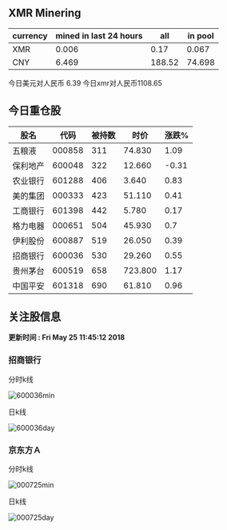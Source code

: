 ## XMR Minering

|currency|mined in last 24 hours|all|in pool|
|---|---|---|---|
|XMR|0.006|0.17|0.067|
|CNY|6.469|188.52|74.698|

今日美元对人民币 6.39	今日xmr对人民币1108.65


## 今日重仓股 

|股名|代码|被持数|时价|涨跌%|
|---|---|---|---|---|
|五粮液|000858|311|74.830|1.09|
|保利地产|600048|322|12.660|-0.31|
|农业银行|601288|406|3.640|0.83|
|美的集团|000333|423|51.110|0.41|
|工商银行|601398|442|5.780|0.17|
|格力电器|000651|504|45.930|0.7|
|伊利股份|600887|519|26.050|0.39|
|招商银行|600036|530|29.260|0.55|
|贵州茅台|600519|658|723.800|1.17|
|中国平安|601318|690|61.810|0.96|

## 关注股信息
**更新时间 : Fri May 25 11:45:12 2018**
### 招商银行 
分时k线

![600036min](http://image.sinajs.cn/newchart/min/n/sh600036.gif)

日k线

![600036day](http://image.sinajs.cn/newchart/daily/n/sh600036.gif)

### 京东方Ａ 
分时k线

![000725min](http://image.sinajs.cn/newchart/min/n/sz000725.gif)

日k线

![000725day](http://image.sinajs.cn/newchart/daily/n/sz000725.gif)
